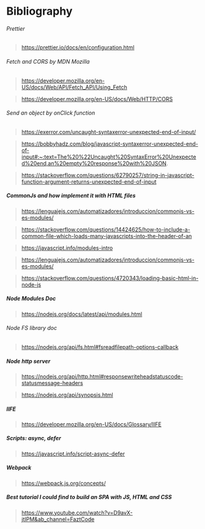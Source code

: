 # Bibliography

###### Prettier

> https://prettier.io/docs/en/configuration.html

###### Fetch and CORS by MDN Mozilla

> https://developer.mozilla.org/en-US/docs/Web/API/Fetch_API/Using_Fetch

> https://developer.mozilla.org/en-US/docs/Web/HTTP/CORS

###### Send an object by onClick function

> https://exerror.com/uncaught-syntaxerror-unexpected-end-of-input/

> https://bobbyhadz.com/blog/javascript-syntaxerror-unexpected-end-of-input#:~:text=The%20%22Uncaught%20SyntaxError%20Unexpected%20end,an%20empty%20response%20with%20JSON.

> https://stackoverflow.com/questions/62790257/string-in-javascript-function-argument-returns-unexpected-end-of-input

##### CommonJs and how implement it with HTML files

> https://lenguajejs.com/automatizadores/introduccion/commonjs-vs-es-modules/

> https://stackoverflow.com/questions/14424625/how-to-include-a-common-file-which-loads-many-javascripts-into-the-header-of-an

> https://javascript.info/modules-intro

> https://lenguajejs.com/automatizadores/introduccion/commonjs-vs-es-modules/

> https://stackoverflow.com/questions/4720343/loading-basic-html-in-node-js

##### Node Modules Doc

> https://nodejs.org/docs/latest/api/modules.html

###### Node FS library doc

> https://nodejs.org/api/fs.html#fsreadfilepath-options-callback

##### Node http server

> https://nodejs.org/api/http.html#responsewriteheadstatuscode-statusmessage-headers

> https://nodejs.org/api/synopsis.html

##### IIFE

> https://developer.mozilla.org/en-US/docs/Glossary/IIFE

##### Scripts: async, defer

> https://javascript.info/script-async-defer

##### Webpack

> https://webpack.js.org/concepts/

##### Best tutorial I could find to build an SPA with JS, HTML and CSS

> https://www.youtube.com/watch?v=D9avX-jtIPM&ab_channel=FaztCode
